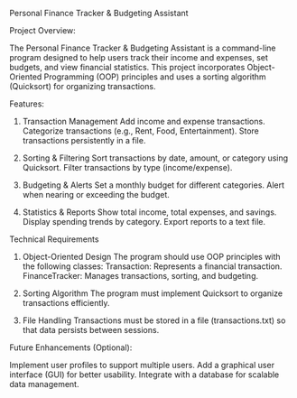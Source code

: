 Personal Finance Tracker & Budgeting Assistant

Project Overview:

  The Personal Finance Tracker & Budgeting Assistant is a command-line program designed to help users track their income and expenses, set budgets, and view financial statistics. This project incorporates Object-Oriented Programming (OOP) principles and uses a sorting          algorithm (Quicksort) for organizing transactions.

Features:

  1) Transaction Management
    Add income and expense transactions.
    Categorize transactions (e.g., Rent, Food, Entertainment).
    Store transactions persistently in a file.
  
  2) Sorting & Filtering
    Sort transactions by date, amount, or category using Quicksort.
    Filter transactions by type (income/expense).
  
  3) Budgeting & Alerts
    Set a monthly budget for different categories.
    Alert when nearing or exceeding the budget.
    
  4) Statistics & Reports
    Show total income, total expenses, and savings.
    Display spending trends by category.
    Export reports to a text file.

Technical Requirements

  1) Object-Oriented Design
    The program should use OOP principles with the following classes:
      Transaction: Represents a financial transaction.
      FinanceTracker: Manages transactions, sorting, and budgeting.

  2) Sorting Algorithm
    The program must implement Quicksort to organize transactions efficiently.
  
  3) File Handling
    Transactions must be stored in a file (transactions.txt) so that data persists between sessions.

Future Enhancements (Optional):

  Implement user profiles to support multiple users.
  Add a graphical user interface (GUI) for better usability.
  Integrate with a database for scalable data management.
